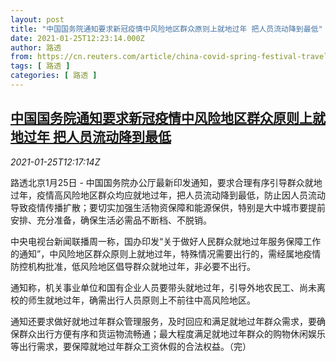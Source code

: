 ```yaml
---
layout: post
title: "中国国务院通知要求新冠疫情中风险地区群众原则上就地过年 把人员流动降到最低"
date: 2021-01-25T12:23:14.000Z
author: 路透
from: https://cn.reuters.com/article/china-covid-spring-festival-travel-0125-idCNKBS29U1A5
tags: [ 路透 ]
categories: [ 路透 ]
---
```

<!--1611577394000-->
[中国国务院通知要求新冠疫情中风险地区群众原则上就地过年 把人员流动降到最低](https://cn.reuters.com/article/china-covid-spring-festival-travel-0125-idCNKBS29U1A5)
------

<div>
<div><i>2021-01-25T12:17:14Z</i></div><p>路透北京1月25日 - 中国国务院办公厅最新印发通知，要求合理有序引导群众就地过年，疫情高风险地区群众均应就地过年，把人员流动降到最低，防止因人员流动导致疫情传播扩散；要切实加强生活物资保障和能源保供，特别是大中城市要提前安排、充分准备，确保生活必需品不断档、不脱销。</p><p>中央电视台新闻联播周一称，国办印发“关于做好人民群众就地过年服务保障工作的通知”，中风险地区群众原则上就地过年，特殊情况需要出行的，需经属地疫情防控机构批准，低风险地区倡导群众就地过年，非必要不出行。</p><p>通知称，机关事业单位和国有企业人员要带头就地过年，引导外地农民工、尚未离校的师生就地过年，确需出行人员原则上不前往中高风险地区。</p><p>通知还要求做好就地过年群众管理服务，及时回应和满足就地过年群众需求，要确保群众出行方便有序和货运物流畅通；最大程度满足就地过年群众的购物休闲娱乐等出行需求，要保障就地过年群众工资休假的合法权益。（完）</p>
</div>
